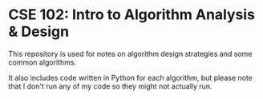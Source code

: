# CSE 102: Intro to Algorithm Analysis & Design
This repository is used for notes on algorithm design strategies and some common algorithms.

It also includes code written in Python for each algorithm, but please note that I don't run any of my code so they might not actually run.